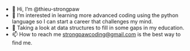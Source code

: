 - 👋 Hi, I’m @thieu-strongpaw
- 👀 I’m interested in learning more advanced coding using the python language so I can start a career that challenges my mind.
- 🌱 Taking a look at data structures to fill in some gaps in my education.
- 📫 How to reach me strongpawcoding@gmail.com is the best way to find me.



<!---
thieu-strongpaw/thieu-strongpaw is a ✨ special ✨ repository because its `README.md` (this file) appears on your GitHub profile.
You can click the Preview link to take a look at your changes.
--->
